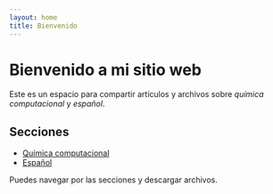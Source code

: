 ```yaml
---
layout: home
title: Bienvenido
---
```


# Bienvenido a mi sitio web

Este es un espacio para compartir artículos y archivos sobre *química computacional* y *español*.

## Secciones

- [Química computacional](quimica-computacional/)
- [Español](espanol/)

Puedes navegar por las secciones y descargar archivos.
